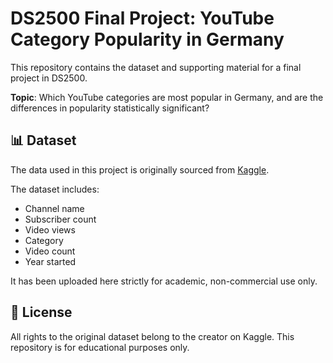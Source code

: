 # DS2500 Final Project: YouTube Category Popularity in Germany

This repository contains the dataset and supporting material for a final project in DS2500.

**Topic**: Which YouTube categories are most popular in Germany, and are the differences in popularity statistically significant?

## 📊 Dataset

The data used in this project is originally sourced from [Kaggle](https://www.kaggle.com/datasets/samithsachidanandan/1000-most-subscribed-youtube-channels-in-germany).

The dataset includes:

- Channel name
- Subscriber count
- Video views
- Category
- Video count
- Year started

It has been uploaded here strictly for academic, non-commercial use only.

## 🔗 License

All rights to the original dataset belong to the creator on Kaggle. This repository is for educational purposes only.
